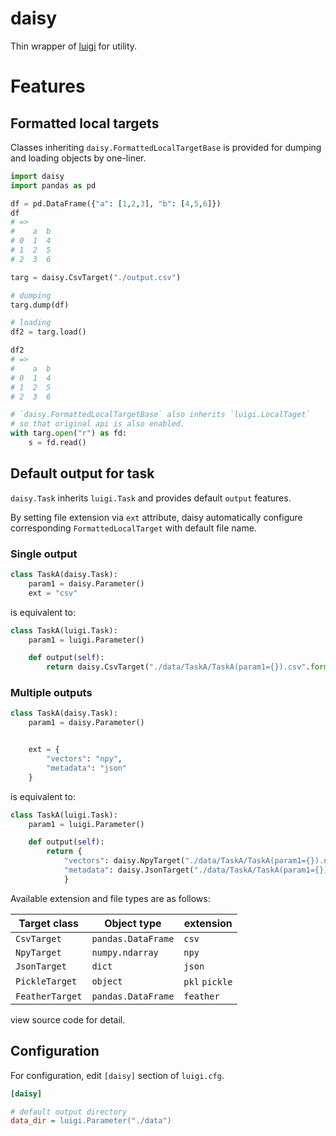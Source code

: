 # daisy

Thin wrapper of [luigi](https://github.com/spotify/luigi) for utility.

# Features

## Formatted local targets

Classes inheriting `daisy.FormattedLocalTargetBase` is provided
for dumping and loading objects by one-liner.

``` python
import daisy
import pandas as pd

df = pd.DataFrame({"a": [1,2,3], "b": [4,5,6]})
df
# =>
#    a  b
# 0  1  4
# 1  2  5
# 2  3  6

targ = daisy.CsvTarget("./output.csv")

# dumping
targ.dump(df)

# loading
df2 = targ.load()

df2
# =>
#    a  b
# 0  1  4
# 1  2  5
# 2  3  6

# `daisy.FormattedLocalTargetBase` also inherits `luigi.LocalTaget`
# so that original api is also enabled.
with targ.open("r") as fd:
    s = fd.read()
```

## Default output for task

`daisy.Task` inherits `luigi.Task` and provides default `output` features.

By setting file extension via `ext` attribute,
daisy automatically configure corresponding `FormattedLocalTarget` with default file name.


### Single output

``` python
class TaskA(daisy.Task):
    param1 = daisy.Parameter()
    ext = "csv"
```

is equivalent to:

``` python
class TaskA(luigi.Task):
    param1 = luigi.Parameter()

    def output(self):
        return daisy.CsvTarget("./data/TaskA/TaskA(param1={}).csv".format(self.param1))
```


### Multiple outputs

``` python
class TaskA(daisy.Task):
    param1 = daisy.Parameter()


    ext = {
        "vectors": "npy",
        "metadata": "json"
    }
```

is equivalent to:

``` python
class TaskA(luigi.Task):
    param1 = luigi.Parameter()

    def output(self):
        return {
            "vectors": daisy.NpyTarget("./data/TaskA/TaskA(param1={}).npy".format(self.param1)),
            "metadata": daisy.JsonTarget("./data/TaskA/TaskA(param1={}).json".format(self.param1))
            }
```

Available extension and file types are as follows:

| Target class | Object type | extension |
| --- | --- | --- |
| `CsvTarget` | `pandas.DataFrame` | `csv` |
| `NpyTarget` | `numpy.ndarray` | `npy` |
| `JsonTarget` | `dict` | `json` |
| `PickleTarget` | `object` | `pkl` `pickle` |
| `FeatherTarget` | `pandas.DataFrame` | `feather` |

view source code for detail.


## Configuration

For configuration, edit `[daisy]` section of `luigi.cfg`.

``` INI
[daisy]

# default output directory
data_dir = luigi.Parameter("./data")
```


